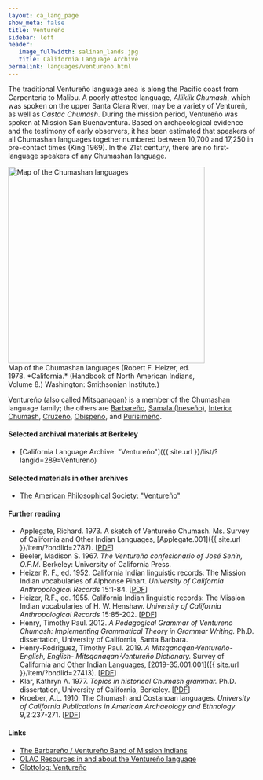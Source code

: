 ```yaml
---
layout: ca_lang_page
show_meta: false
title: Ventureño
sidebar: left
header:
   image_fullwidth: salinan_lands.jpg
   title: California Language Archive
permalink: languages/ventureno.html
---
```


The traditional Ventureño language area is along the Pacific coast from Carpenteria to Malibu. A poorly attested language, *Alliklik Chumash*, which was spoken on the upper Santa Clara River, may be a variety of Ventureñ, as well as *Castac Chumash*. During the mission period, Ventureño was spoken at Mission San Buenaventura. Based on archaeological evidence and the testimony of early observers, it has been estimated that speakers of all Chumashan languages together numbered between 10,700 and 17,250 in pre-contact times (King 1969). In the 21st century, there are no first-language speakers of any Chumashan language.

<div class="image fit right" style="width: 400px;">
<a href="https://berkeley.app.box.com/v/chumashan-languages-map"><img alt="Map of the Chumashan languages" src="{{ site.urlimg }}chumashan-languages-map-small.jpg" width="400px"/></a>
<div class="caption">
Map of the Chumashan languages (Robert F. Heizer, ed. 1978. *California.* (Handbook of North American Indians, Volume 8.) Washington: Smithsonian Institute.)
</div>
</div>

Ventureño (also called Mitsqanaqan̓) is a member of the Chumashan language family; the others are [Barbareño](barbareno.html), [Samala (Ineseño)](ineseno.html), [Interior Chumash](interior-chumash.html), [Cruzeño](island-chumash.html), [Obispeño](obispeno.html), and [Purisimeño](purisimeno.html).

#### Selected archival materials at Berkeley

* [California Language Archive: "Ventureño"]({{ site.url }}/list/?langid=289=Ventureno)

#### Selected materials in other archives

* [The American Philosophical Society: "Ventureño"](https://indigenousguide.amphilsoc.org/search?f%5B0%5D=guide_language_content_title%3AVenture%C3%B1o)

#### Further reading

* Applegate, Richard. 1973. A sketch of Ventureño Chumash. Ms. Survey of California and Other Indian Languages, [Applegate.001]({{ site.url }}/item/?bndlid=2787). [[PDF](https://berkeley.app.box.com/v/applegate-001)]
* Beeler, Madison S. 1967. *The Ventureño confesionario of José Sen´n, O.F.M.* Berkeley: University of California Press.
* Heizer R. F., ed. 1952. California Indian linguistic records: The Mission Indian vocabularies of Alphonse Pinart. *University of California Anthropological Records* 15:1-84. [[PDF](http://digitalassets.lib.berkeley.edu/anthpubs/ucb/text/ucar015-001.pdf)]
* Heizer, R.F., ed. 1955. California Indian linguistic records: The Mission Indian vocabularies of H. W. Henshaw. *University of California Anthropological Records* 15:85-202. [[PDF](http://digitalassets.lib.berkeley.edu/anthpubs/ucb/text/ucar015-002.pdf)]
* Henry, Timothy Paul. 2012. *A Pedagogical Grammar of Ventureno Chumash: Implementing Grammatical Theory in Grammar Writing.* Ph.D. dissertation, University of California, Santa Barbara.
* Henry-Rodriguez, Timothy Paul. 2019. *A Mitsqanaqan̓ Ventureño-English, English- Mitsqanaqan̓ Ventureño Dictionary.* Survey of California and Other Indian Languages, [2019-35.001.001]({{ site.url }}/item/?bndlid=27413). [[PDF](https://berkeley.app.box.com/s/j9nhmooog84k2tfful4qto528at7e0vn/file/546339675525)]
* Klar, Kathryn A. 1977. *Topics in historical Chumash grammar.* Ph.D. dissertation, University of California, Berkeley. [[PDF](https://escholarship.org/uc/item/31t2k96m)]
* Kroeber, A.L. 1910. The Chumash and Costanoan languages. *University of California Publications in American Archaeology and Ethnology* 9,2:237-271. [[PDF](https://digitalassets.lib.berkeley.edu/anthpubs/ucb/text/ucp009-004.pdf)]

#### Links

* [The Barbareño / Ventureño Band of Mission Indians](https://www.bvbmi.com/)
* [OLAC Resources in and about the Ventureño language](http://www.language-archives.org/language/veo)
* [Glottolog: Ventureño](https://glottolog.org/resource/languoid/id/vent1242)

